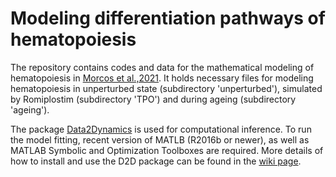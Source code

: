# Modeling differentiation pathways of hematopoiesis

The repository contains codes and data for the mathematical modeling of hematopoiesis in [Morcos et al.,2021](https://www.biorxiv.org/content/10.1101/2020.08.21.261552v1.full). It holds necessary files for modeling hematopoiesis in unperturbed state (subdirectory 'unperturbed'), simulated by Romiplostim (subdirectory 'TPO') and during ageing (subdirectory 'ageing').

The package [Data2Dynamics](https://github.com/Data2Dynamics/d2d) is used for computational inference. To run the model fitting, recent version of MATLB (R2016b or newer), as well as MATLAB Symbolic and Optimization Toolboxes are required. More details of how to install and use the D2D package can be found in the [wiki page](https://github.com/Data2Dynamics/d2d/wiki). 
